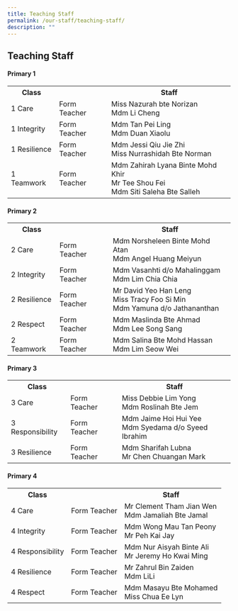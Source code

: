 ```yaml
---
title: Teaching Staff
permalink: /our-staff/teaching-staff/
description: ""
---
```

## **Teaching Staff**

####  Primary 1
<table style="width:100%">
  <tr>
    <th>Class</th>
    <th></th>
    <th>Staff</th>
  </tr>
  <tr>
    <td>1 Care</td>
    <td>Form Teacher</td>
    <td>Miss Nazurah bte Norizan <br>
		Mdm Li Cheng</td>
  </tr>
  <tr>
    <td>1 Integrity</td>
    <td>Form Teacher</td>
    <td>Mdm Tan Pei Ling <br>
		Mdm Duan Xiaolu</td>
  </tr>
	<tr>
    <td>1 Resilience</td>
    <td>Form Teacher</td>
    <td>Mdm Jessi Qiu Jie Zhi <br>
		Miss Nurrashidah Bte Norman</td>
  </tr>
	<tr>
    <td>1 Teamwork</td>
    <td>Form Teacher</td>
    <td>Mdm Zahirah Lyana Binte Mohd Khir<br>
		Mr Tee Shou Fei<br>
		Mdm Siti Saleha Bte Salleh</td>
  </tr>
</table>

####  Primary 2
<table style="width:100%">
  <tr>
    <th>Class</th>
    <th></th>
    <th>Staff</th>
  </tr>
  <tr>
    <td>2 Care</td>
    <td>Form Teacher</td>
    <td>Mdm Norsheleen Binte Mohd Atan <br>
		Mdm Angel Huang Meiyun</td>
  </tr>
  <tr>
    <td>2 Integrity</td>
    <td>Form Teacher</td>
    <td>Mdm Vasanhti d/o Mahalinggam <br>
		Mdm Lim Chia Chia</td>
  </tr>
	<tr>
    <td>2 Resilience</td>
    <td>Form Teacher</td>
    <td>Mr David Yeo Han Leng <br>
		Miss Tracy Foo Si Min <br>
		Mdm Yamuna d/o Jathananthan</td>
  </tr>
	<tr>
    <td>2 Respect</td>
    <td>Form Teacher</td>
    <td>Mdm Maslinda Bte Ahmad <br>
		Mdm Lee Song Sang</td>
  </tr>
	<tr>
    <td>2 Teamwork</td>
    <td>Form Teacher</td>
    <td>Mdm Salina Bte Mohd Hassan<br>
		Mdm Lim Seow Wei</td>
  </tr>
</table>


####  Primary 3
<table style="width:100%">
  <tr>
    <th>Class</th>
    <th></th>
    <th>Staff</th>
  </tr>
  <tr>
    <td>3 Care </td>
    <td>Form Teacher</td>
    <td>Miss Debbie Lim Yong <br>
		Mdm Roslinah Bte Jem</td>
  </tr>
  <tr>
    <td>3 Responsibility</td>
    <td>Form Teacher</td>
    <td>Mdm Jaime Hoi Hui Yee <br>
		Mdm Syedama d/o Syeed Ibrahim</td>
  </tr>
	<tr>
    <td>3 Resilience</td>
    <td>Form Teacher</td>
    <td>Mdm Sharifah Lubna <br>
		Mr Chen Chuangan Mark <br>
		</td>
  </tr>
</table>

####  Primary 4
<table style="width:100%">
  <tr>
    <th>Class</th>
    <th></th>
    <th>Staff</th>
  </tr>
  <tr>
    <td>4 Care</td>
    <td>Form Teacher</td>
    <td>Mr Clement Tham Jian Wen <br>
		Mdm Jamaliah Bte Jamal</td>
  </tr>
  <tr>
    <td>4 Integrity</td>
    <td>Form Teacher</td>
    <td>Mdm Wong Mau Tan Peony <br>
		Mr Peh Kai Jay</td>
  </tr>
	<tr>
    <td>4 Responsibility</td>
    <td>Form Teacher</td>
    <td>Mdm Nur Aisyah Binte Ali<br>
		Mr Jeremy Ho Kwai Ming <br>
  </tr>
	<tr>
    <td>4 Resilience</td>
    <td>Form Teacher</td>
    <td>Mr Zahrul Bin Zaiden <br>
		Mdm LiLi</td>
  </tr>
	<tr>
    <td>4 Respect </td>
    <td>Form Teacher</td>
    <td>Mdm Masayu Bte Mohamed<br>
		Miss Chua Ee Lyn
			</td>
  </tr>
	
</table>